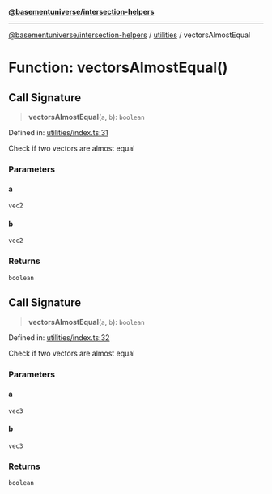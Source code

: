[**@basementuniverse/intersection-helpers**](../../README.md)

***

[@basementuniverse/intersection-helpers](../../README.md) / [utilities](../README.md) / vectorsAlmostEqual

# Function: vectorsAlmostEqual()

## Call Signature

> **vectorsAlmostEqual**(`a`, `b`): `boolean`

Defined in: [utilities/index.ts:31](https://github.com/basementuniverse/intersection-helpers/blob/ede9ecb18a1386abf90747a70ee9f16c34ce6207/src/utilities/index.ts#L31)

Check if two vectors are almost equal

### Parameters

#### a

`vec2`

#### b

`vec2`

### Returns

`boolean`

## Call Signature

> **vectorsAlmostEqual**(`a`, `b`): `boolean`

Defined in: [utilities/index.ts:32](https://github.com/basementuniverse/intersection-helpers/blob/ede9ecb18a1386abf90747a70ee9f16c34ce6207/src/utilities/index.ts#L32)

Check if two vectors are almost equal

### Parameters

#### a

`vec3`

#### b

`vec3`

### Returns

`boolean`
